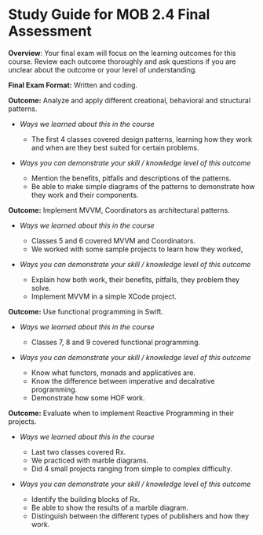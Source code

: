 # Study Guide for MOB 2.4 Final Assessment
**Overview**: Your final exam will focus on the learning outcomes for this course.  Review each outcome thoroughly and ask questions if you are unclear about the outcome or your level of understanding. 

**Final Exam Format:** Written and coding.  

**Outcome:** Analyze and apply different creational, behavioral and structural patterns.

- *Ways we learned about this in the course*
  - The first 4 classes covered design patterns, learning how they work and when are they best suited for certain problems.
  
- *Ways you can demonstrate your skill / knowledge level of this outcome*
  - Mention the benefits, pitfalls and descriptions of the patterns.
  - Be able to make simple diagrams of the patterns to demonstrate how they work and their components.
  
**Outcome:** Implement MVVM, Coordinators as architectural patterns.

- *Ways we learned about this in the course*
  - Classes 5 and 6 covered MVVM and Coordinators. 
  - We worked with some sample projects to learn how they worked,
  
- *Ways you can demonstrate your skill / knowledge level of this outcome*
  - Explain how both work, their benefits, pitfalls, they problem they solve.
  - Implement MVVM in a simple XCode project.

  
**Outcome:** Use functional programming in Swift.

- *Ways we learned about this in the course*
  - Classes 7, 8 and 9 covered functional programming.

- *Ways you can demonstrate your skill / knowledge level of this outcome*
  - Know what functors, monads and applicatives are.
  - Know the difference between imperative and decalrative programming.
  - Demonstrate how some HOF work.

**Outcome:** Evaluate when to implement Reactive Programming in their projects.

- *Ways we learned about this in the course*
  - Last two classes covered Rx.
  - We practiced with marble diagrams.
  - Did 4 small projects ranging from simple to complex difficulty.

- *Ways you can demonstrate your skill / knowledge level of this outcome*
  - Identify the building blocks of Rx.
  - Be able to show the results of a marble diagram.
  - Distinguish between the different types of publishers and how they work.

